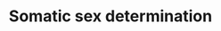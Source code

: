---
annotations:
- id: CL:0000178
  parent: native cell
  type: Cell Type Ontology
  value: Leydig cell
- id: DOID:1923
  type: Disease Ontology
  value: disorder of sexual development
- id: PW:0000003
  parent: signaling pathway
  type: Pathway Ontology
  value: signaling pathway
authors:
- JenG
- Fehrhart
- Eweitz
- Khanspers
citedin:
- link: 10.1186/s13148-023-01612-8
  title: 'Methylation analysis by targeted bisulfite sequencing in large for gestational
    age (LGA) newborns: the LARGAN cohort (2024)'
communities:
- RareDiseases
description: 'This pathway describes the sex determination in a fetus.  For the male
  development the SRY gene plays an important role, leading to the SOX9 expression
  which will then stimulate AMH expression and testis development. In adults DMRT1
  and SOX9 inhibit the FOXL2 gene, maintaining the male sex determination.  For the
  female development the WNT4 and RSPO1 signaling pathways lead to beta-catenin accumulation
  which inhibits SOX9 and the development of ovaries. In adults, Foxl2 repress Sox9
  expression to maintain ovarian identity. '
last-edited: 2024-12-20
ndex: b6c7699b-8b6d-11eb-9e72-0ac135e8bacf
organisms:
- Homo sapiens
redirect_from:
- /index.php/Pathway:WP4814
- /instance/WP4814
- /instance/WP4814_r136147
revision: r136147
schema-jsonld:
- '@context': https://schema.org/
  '@id': https://wikipathways.github.io/pathways/WP4814.html
  '@type': Dataset
  creator:
    '@type': Organization
    name: WikiPathways
  description: 'This pathway describes the sex determination in a fetus.  For the
    male development the SRY gene plays an important role, leading to the SOX9 expression
    which will then stimulate AMH expression and testis development. In adults DMRT1
    and SOX9 inhibit the FOXL2 gene, maintaining the male sex determination.  For
    the female development the WNT4 and RSPO1 signaling pathways lead to beta-catenin
    accumulation which inhibits SOX9 and the development of ovaries. In adults, Foxl2
    repress Sox9 expression to maintain ovarian identity. '
  keywords:
  - AMH
  - CTNNB1
  - DHH
  - DMRT1
  - FGF9
  - FOXL2
  - GATA4
  - NR5A1
  - PTGDS
  - RSPO1
  - SOX8
  - SOX9
  - SRY
  - WNT4
  - WT1
  - ZFPM2
  license: CC0
  name: Somatic sex determination
seo: CreativeWork
title: Somatic sex determination
wpid: WP4814
---